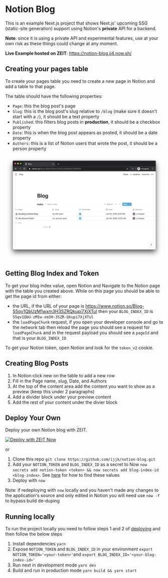 # Notion Blog

This is an example Next.js project that shows Next.js' upcoming SSG (static-site generation) support using Notion's **private** API for a backend.

**Note**: since it is using a private API and experimental features, use at your own risk as these things could change at any moment.

**Live Example hosted on ZEIT**: https://notion-blog.jj4.now.sh/

## Creating your pages table

To create your pages table you need to create a new page in Notion and add a table to that page.

The table should have the following properties:

- `Page`: this the blog post's page
- `Slug`: this is the blog post's slug relative to `/blog` (make sure it doesn't start with a `/`), it should be a text property
- `Published`: this filters blog posts in **production**, it should be a checkbox property
- `Date`: this is when the blog post appears as posted, it should be a date property
- `Authors`: this is a list of Notion users that wrote the post, it should be a person property

![Example Blog Posts Table](assets/table-view.png)

## Getting Blog Index and Token

To get your blog index value, open Notion and Navigate to the Notion page with the table you created above. While on this page you should be able to get the page id from either:

- the URL, if the URL of your page is https://www.notion.so/Blog-S5qv1QbUzM1wxm3H3SZRQkupi7XjXTul then your `BLOG_INDEX_ID` is `S5qv1QbU-zM1w-xm3H-3SZR-Qkupi7XjXTul`
- the `loadPageChunk` request, if you open your developer console and go to the network tab then reload the page you should see a request for `loadPageChunk` and in the request payload you should see a `pageId` and that is your `BLOG_INDEX_ID`

To get your Notion token, open Notion and look for the `token_v2` cookie.

## Creating Blog Posts

1. In Notion click new on the table to add a new row
2. Fill in the Page name, slug, Date, and Authors
3. At the top of the content area add the content you want to show as a preview (keep this under 2 paragraphs)
4. Add a divider block under your preview content
5. Add the rest of your content under the divier block

## Deploy Your Own

Deploy your own Notion blog with ZEIT.

[![Deploy with ZEIT Now](https://zeit.co/button)](https://zeit.co/new/project?template=https://github.com/ijjk/notion-blog/tree/master)

or

1. Clone this repo `git clone https://github.com/ijjk/notion-blog.git`
2. Add your `NOTION_TOKEN` and `BLOG_INDEX_ID` as a secret to Now `now secrets add notion-token <token> && now secrets add blog-index-id <blog-index>`. See [here](#getting-blog-index) for how to find these values
3. Deploy with `now`

Note: if redeploying with `now` locally and you haven't made any changes to the application's source and only edited in Notion you will need use `now -f` to bypass build de-duping

## Running locally

To run the project locally you need to follow steps 1 and 2 of [deploying](#deploy-your-own) and then follow the below steps

1. Install dependencies `yarn`
2. Expose `NOTION_TOKEN` and `BLOG_INDEX_ID` in your environment `export NOTION_TOKEN='<your-token>'`and `export BLOG_INDEX_ID='<your-blog-index-id>'`
3. Run next in development mode `yarn dev`
4. Build and run in production mode `yarn build && yarn start`
